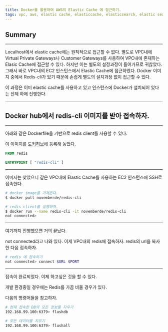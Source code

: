 ```yaml
---
title: Docker를 활용하여 AWS의 Elastic Cache 에 접근하기.
tags: vpc, aws, elastic cache, elasticcache, elasticsearch, elastic search, access, docker
---
```


## Summary
---------------------
 Localhost에서 elastic cache에는 원칙적으로 접근할 수 없다. 
별도로 VPC내에 Virtual Private Gateways나 Customer Gateways를 사용하여 VPC내에 존재하는 Elasic Cache에 접근할 수 있다. 
하지만 이는 별도의 설정과정이 들어가므로 귀찮았다. 
그래서 바로 VPC내의 EC2 인스턴스에서 Elastic Cache에 접근하였다. 
Docker 이미지 중에서 Redis-cli가 있기 때문에 손쉽게 별도의 설치과정 없이 접근할 수 있다.

 이 과정은 이미 elastic cache를 사용하고 있고 인스턴스에 Docker가 설치되어 있다는 전제 하에 진행한다.

---------------------

## Docker hub에서 redis-cli 이미지를 받아 접속하자. 
---------------------

 아래와 같은 Dockerfile을 기반으로 redis client를 사용할 수 있다.

 이 이미지를 [도커허브](https://hub.docker.com/r/novemberde/redis-cli/)에 등록해 놓았다.

```dockerfile
FROM redis

ENTRYPOINT [ "redis-cli" ]
```

---

이미지는 찾았으니 같은 VPC내에 Elastic Cache를 사용하는 EC2 인스턴스에 SSH로 접속한다.

```bash
# docker image를 가져온다.
$ docker pull novemberde/redis-cli

# redis client를 실행하자.
$ docker run --name redis-cli -it novemberde/redis-cli
not connected>
```

---

여기까지 진행했으면 거의 끝났다.

not connected라고 나와 있다. 이제 VPC내의 redis에 접속하자. redis의 url을 복사한 다음 접속하자.

```bash
# redis 에 접속하기
not connected> connect $URL $PORT
```

---
접속이 완료되었다. 이제 하고싶은 것을 할 수 있다.

개발 환경중일 경우에는 Redis를 가끔 비울 경우가 있다.

다음의 명령어들을 참고하자.
```bash
# 현재 접속한 DB의 모든 정보를 지우기
192.168.99.100:6379> flushdb

# 모든 데이터를 지우기
192.168.99.100:6379> flushall
```